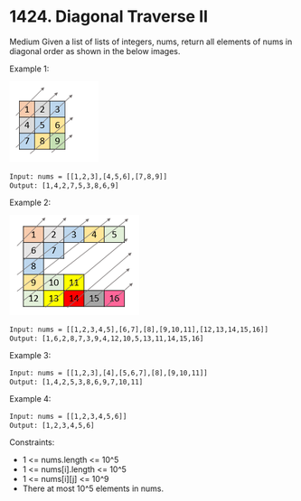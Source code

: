 # 1424. Diagonal Traverse II
Medium
Given a list of lists of integers, nums, return all elements of nums in diagonal order as shown in the below images.

 

Example 1:

![Example1](sample_1_1784.png)
```
Input: nums = [[1,2,3],[4,5,6],[7,8,9]]
Output: [1,4,2,7,5,3,8,6,9]
```
Example 2:

![Example1](sample_2_1784.png)
```
Input: nums = [[1,2,3,4,5],[6,7],[8],[9,10,11],[12,13,14,15,16]]
Output: [1,6,2,8,7,3,9,4,12,10,5,13,11,14,15,16]
```
Example 3:
```
Input: nums = [[1,2,3],[4],[5,6,7],[8],[9,10,11]]
Output: [1,4,2,5,3,8,6,9,7,10,11]
```
Example 4:
```
Input: nums = [[1,2,3,4,5,6]]
Output: [1,2,3,4,5,6]
```
 

Constraints:

* 1 <= nums.length <= 10^5
* 1 <= nums[i].length <= 10^5
* 1 <= nums[i][j] <= 10^9
* There at most 10^5 elements in nums.

